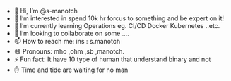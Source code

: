 - 👋 Hi, I’m @s-manotch
- 👀 I’m interested in spend 10k hr forcus to something and be expert on it!
- 🌱 I’m currently learning Operations eg. CI/CD Docker Kubernetes ..etc.
- 💞️ I’m looking to collaborate on some ....
- 📫 How to reach me: ins : s.manotch
- 😄 Pronouns: mho ,ohm ,sb ,manotch.
- ⚡ Fun fact: It have 10 type of human that understand binary and not
- ✋ Time and tide are waiting for no man
<!---
s-manotch/s-manotch is a ✨ special ✨ repository because its `README.md` (this file) appears on your GitHub profile.
You can click the Preview link to take a look at your changes.
--->
